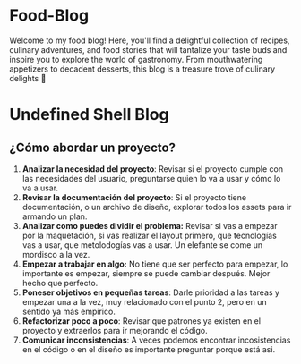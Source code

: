 # Food-Blog
Welcome to my food blog! Here, you'll find a delightful collection of recipes, culinary adventures, and food stories that will tantalize your taste buds and inspire you to explore the world of gastronomy. From mouthwatering appetizers to decadent desserts, this blog is a treasure trove of culinary delights 🍕

# Undefined Shell Blog

## ¿Cómo abordar un proyecto?

1. **Analizar la necesidad del proyecto**: Revisar si el proyecto cumple con las necesidades del usuario, preguntarse quien lo va a usar y cómo lo va a usar.
2. **Revisar la documentación del proyecto**: Si el proyecto tiene documentación, o un archivo de diseño, explorar todos los assets para ir armando un plan.
2. **Analizar como puedes dividir el problema:** Revisar si vas a empezar por la maquetación, si vas realizar el layout primero, que tecnologías vas a usar, que metolodogías vas a usar. Un elefante se come un mordisco a la vez.
3. **Empezar a trabajar en algo:** No tiene que ser perfecto para empezar, lo importante es empezar, siempre se puede cambiar después. Mejor hecho que perfecto.
4. **Poneser objetivos en pequeñas tareas**: Darle prioridad a las tareas y empezar una a la vez, muy relacionado con el punto 2, pero en un sentido ya más empirico.
5. **Refactorizar poco a poco**: Revisar que patrones ya existen en el proyecto y extraerlos para ir mejorando el código.
6. **Comunicar inconsistencias**: A veces podemos encontrar incosistencias en el código o en el diseño es importante preguntar porque está asi.